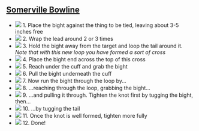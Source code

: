 ## [Somerville Bowline](https://www.theduchy.com/somerville-bowline/#core-technique-quick-overview)

- ![](assets/Sommerville-Bowline-01.jpg) 1. Place the bight against the thing to be tied, leaving about 3-5 inches free
- ![](assets/Sommerville-Bowline-02.jpg) 2. Wrap the lead around 2 or 3 times
- ![](assets/Sommerville-Bowline-03.jpg) 3. Hold the bight away from the target and loop the tail around it. _Note that with this new loop you have formed a sort of cross_
- ![](assets/Sommerville-Bowline-04.jpg) 4. Place the bight end across the top of this cross
- ![](assets/Sommerville-Bowline-05.jpg) 5. Reach under the cuff and grab the bight
- ![](assets/Sommerville-Bowline-06.jpg) 6. Pull the bight underneath the cuff
- ![](assets/Sommerville-Bowline-07.jpg) 7. Now run the bight through the loop by…
- ![](assets/Sommerville-Bowline-08.jpg) 8. …reaching through the loop, grabbing the bight…
- ![](assets/Sommerville-Bowline-09.jpg) 9. …and pulling it through. Tighten the knot first by tugging the bight, then…
- ![](assets/Sommerville-Bowline-10.jpg) 10. …by tugging the tail
- ![](assets/Sommerville-Bowline-11.jpg) 11. Once the knot is well formed, tighten more fully
- ![](assets/Sommerville-Bowline-12.jpg) 12. Done!
